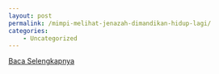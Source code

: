 ```yaml
---
layout: post
permalink: /mimpi-melihat-jenazah-dimandikan-hidup-lagi/
categories:
    - Uncategorized
---
```


[Baca Selengkapnya](/03)